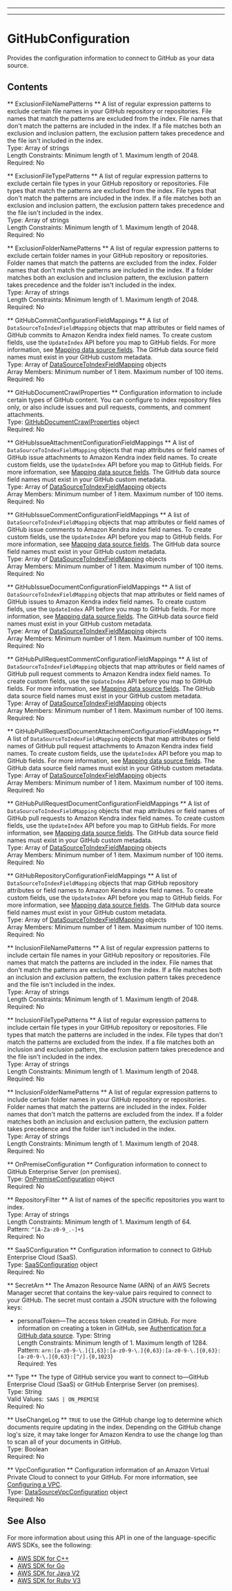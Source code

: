 --------

--------

# GitHubConfiguration<a name="API_GitHubConfiguration"></a>

Provides the configuration information to connect to GitHub as your data source\.

## Contents<a name="API_GitHubConfiguration_Contents"></a>

 ** ExclusionFileNamePatterns **   <a name="Kendra-Type-GitHubConfiguration-ExclusionFileNamePatterns"></a>
A list of regular expression patterns to exclude certain file names in your GitHub repository or repositories\. File names that match the patterns are excluded from the index\. File names that don't match the patterns are included in the index\. If a file matches both an exclusion and inclusion pattern, the exclusion pattern takes precedence and the file isn't included in the index\.  
Type: Array of strings  
Length Constraints: Minimum length of 1\. Maximum length of 2048\.  
Required: No

 ** ExclusionFileTypePatterns **   <a name="Kendra-Type-GitHubConfiguration-ExclusionFileTypePatterns"></a>
A list of regular expression patterns to exclude certain file types in your GitHub repository or repositories\. File types that match the patterns are excluded from the index\. File types that don't match the patterns are included in the index\. If a file matches both an exclusion and inclusion pattern, the exclusion pattern takes precedence and the file isn't included in the index\.  
Type: Array of strings  
Length Constraints: Minimum length of 1\. Maximum length of 2048\.  
Required: No

 ** ExclusionFolderNamePatterns **   <a name="Kendra-Type-GitHubConfiguration-ExclusionFolderNamePatterns"></a>
A list of regular expression patterns to exclude certain folder names in your GitHub repository or repositories\. Folder names that match the patterns are excluded from the index\. Folder names that don't match the patterns are included in the index\. If a folder matches both an exclusion and inclusion pattern, the exclusion pattern takes precedence and the folder isn't included in the index\.  
Type: Array of strings  
Length Constraints: Minimum length of 1\. Maximum length of 2048\.  
Required: No

 ** GitHubCommitConfigurationFieldMappings **   <a name="Kendra-Type-GitHubConfiguration-GitHubCommitConfigurationFieldMappings"></a>
A list of `DataSourceToIndexFieldMapping` objects that map attributes or field names of GitHub commits to Amazon Kendra index field names\. To create custom fields, use the `UpdateIndex` API before you map to GitHub fields\. For more information, see [Mapping data source fields](https://docs.aws.amazon.com/kendra/latest/dg/field-mapping.html)\. The GitHub data source field names must exist in your GitHub custom metadata\.  
Type: Array of [DataSourceToIndexFieldMapping](API_DataSourceToIndexFieldMapping.md) objects  
Array Members: Minimum number of 1 item\. Maximum number of 100 items\.  
Required: No

 ** GitHubDocumentCrawlProperties **   <a name="Kendra-Type-GitHubConfiguration-GitHubDocumentCrawlProperties"></a>
Configuration information to include certain types of GitHub content\. You can configure to index repository files only, or also include issues and pull requests, comments, and comment attachments\.  
Type: [GitHubDocumentCrawlProperties](API_GitHubDocumentCrawlProperties.md) object  
Required: No

 ** GitHubIssueAttachmentConfigurationFieldMappings **   <a name="Kendra-Type-GitHubConfiguration-GitHubIssueAttachmentConfigurationFieldMappings"></a>
A list of `DataSourceToIndexFieldMapping` objects that map attributes or field names of GitHub issue attachments to Amazon Kendra index field names\. To create custom fields, use the `UpdateIndex` API before you map to GitHub fields\. For more information, see [Mapping data source fields](https://docs.aws.amazon.com/kendra/latest/dg/field-mapping.html)\. The GitHub data source field names must exist in your GitHub custom metadata\.  
Type: Array of [DataSourceToIndexFieldMapping](API_DataSourceToIndexFieldMapping.md) objects  
Array Members: Minimum number of 1 item\. Maximum number of 100 items\.  
Required: No

 ** GitHubIssueCommentConfigurationFieldMappings **   <a name="Kendra-Type-GitHubConfiguration-GitHubIssueCommentConfigurationFieldMappings"></a>
A list of `DataSourceToIndexFieldMapping` objects that map attributes or field names of GitHub issue comments to Amazon Kendra index field names\. To create custom fields, use the `UpdateIndex` API before you map to GitHub fields\. For more information, see [Mapping data source fields](https://docs.aws.amazon.com/kendra/latest/dg/field-mapping.html)\. The GitHub data source field names must exist in your GitHub custom metadata\.  
Type: Array of [DataSourceToIndexFieldMapping](API_DataSourceToIndexFieldMapping.md) objects  
Array Members: Minimum number of 1 item\. Maximum number of 100 items\.  
Required: No

 ** GitHubIssueDocumentConfigurationFieldMappings **   <a name="Kendra-Type-GitHubConfiguration-GitHubIssueDocumentConfigurationFieldMappings"></a>
A list of `DataSourceToIndexFieldMapping` objects that map attributes or field names of GitHub issues to Amazon Kendra index field names\. To create custom fields, use the `UpdateIndex` API before you map to GitHub fields\. For more information, see [Mapping data source fields](https://docs.aws.amazon.com/kendra/latest/dg/field-mapping.html)\. The GitHub data source field names must exist in your GitHub custom metadata\.  
Type: Array of [DataSourceToIndexFieldMapping](API_DataSourceToIndexFieldMapping.md) objects  
Array Members: Minimum number of 1 item\. Maximum number of 100 items\.  
Required: No

 ** GitHubPullRequestCommentConfigurationFieldMappings **   <a name="Kendra-Type-GitHubConfiguration-GitHubPullRequestCommentConfigurationFieldMappings"></a>
A list of `DataSourceToIndexFieldMapping` objects that map attributes or field names of GitHub pull request comments to Amazon Kendra index field names\. To create custom fields, use the `UpdateIndex` API before you map to GitHub fields\. For more information, see [Mapping data source fields](https://docs.aws.amazon.com/kendra/latest/dg/field-mapping.html)\. The GitHub data source field names must exist in your GitHub custom metadata\.  
Type: Array of [DataSourceToIndexFieldMapping](API_DataSourceToIndexFieldMapping.md) objects  
Array Members: Minimum number of 1 item\. Maximum number of 100 items\.  
Required: No

 ** GitHubPullRequestDocumentAttachmentConfigurationFieldMappings **   <a name="Kendra-Type-GitHubConfiguration-GitHubPullRequestDocumentAttachmentConfigurationFieldMappings"></a>
A list of `DataSourceToIndexFieldMapping` objects that map attributes or field names of GitHub pull request attachments to Amazon Kendra index field names\. To create custom fields, use the `UpdateIndex` API before you map to GitHub fields\. For more information, see [Mapping data source fields](https://docs.aws.amazon.com/kendra/latest/dg/field-mapping.html)\. The GitHub data source field names must exist in your GitHub custom metadata\.  
Type: Array of [DataSourceToIndexFieldMapping](API_DataSourceToIndexFieldMapping.md) objects  
Array Members: Minimum number of 1 item\. Maximum number of 100 items\.  
Required: No

 ** GitHubPullRequestDocumentConfigurationFieldMappings **   <a name="Kendra-Type-GitHubConfiguration-GitHubPullRequestDocumentConfigurationFieldMappings"></a>
A list of `DataSourceToIndexFieldMapping` objects that map attributes or field names of GitHub pull requests to Amazon Kendra index field names\. To create custom fields, use the `UpdateIndex` API before you map to GitHub fields\. For more information, see [Mapping data source fields](https://docs.aws.amazon.com/kendra/latest/dg/field-mapping.html)\. The GitHub data source field names must exist in your GitHub custom metadata\.  
Type: Array of [DataSourceToIndexFieldMapping](API_DataSourceToIndexFieldMapping.md) objects  
Array Members: Minimum number of 1 item\. Maximum number of 100 items\.  
Required: No

 ** GitHubRepositoryConfigurationFieldMappings **   <a name="Kendra-Type-GitHubConfiguration-GitHubRepositoryConfigurationFieldMappings"></a>
A list of `DataSourceToIndexFieldMapping` objects that map GitHub repository attributes or field names to Amazon Kendra index field names\. To create custom fields, use the `UpdateIndex` API before you map to GitHub fields\. For more information, see [Mapping data source fields](https://docs.aws.amazon.com/kendra/latest/dg/field-mapping.html)\. The GitHub data source field names must exist in your GitHub custom metadata\.  
Type: Array of [DataSourceToIndexFieldMapping](API_DataSourceToIndexFieldMapping.md) objects  
Array Members: Minimum number of 1 item\. Maximum number of 100 items\.  
Required: No

 ** InclusionFileNamePatterns **   <a name="Kendra-Type-GitHubConfiguration-InclusionFileNamePatterns"></a>
A list of regular expression patterns to include certain file names in your GitHub repository or repositories\. File names that match the patterns are included in the index\. File names that don't match the patterns are excluded from the index\. If a file matches both an inclusion and exclusion pattern, the exclusion pattern takes precedence and the file isn't included in the index\.  
Type: Array of strings  
Length Constraints: Minimum length of 1\. Maximum length of 2048\.  
Required: No

 ** InclusionFileTypePatterns **   <a name="Kendra-Type-GitHubConfiguration-InclusionFileTypePatterns"></a>
A list of regular expression patterns to include certain file types in your GitHub repository or repositories\. File types that match the patterns are included in the index\. File types that don't match the patterns are excluded from the index\. If a file matches both an inclusion and exclusion pattern, the exclusion pattern takes precedence and the file isn't included in the index\.  
Type: Array of strings  
Length Constraints: Minimum length of 1\. Maximum length of 2048\.  
Required: No

 ** InclusionFolderNamePatterns **   <a name="Kendra-Type-GitHubConfiguration-InclusionFolderNamePatterns"></a>
A list of regular expression patterns to include certain folder names in your GitHub repository or repositories\. Folder names that match the patterns are included in the index\. Folder names that don't match the patterns are excluded from the index\. If a folder matches both an inclusion and exclusion pattern, the exclusion pattern takes precedence and the folder isn't included in the index\.  
Type: Array of strings  
Length Constraints: Minimum length of 1\. Maximum length of 2048\.  
Required: No

 ** OnPremiseConfiguration **   <a name="Kendra-Type-GitHubConfiguration-OnPremiseConfiguration"></a>
Configuration information to connect to GitHub Enterprise Server \(on premises\)\.  
Type: [OnPremiseConfiguration](API_OnPremiseConfiguration.md) object  
Required: No

 ** RepositoryFilter **   <a name="Kendra-Type-GitHubConfiguration-RepositoryFilter"></a>
A list of names of the specific repositories you want to index\.  
Type: Array of strings  
Length Constraints: Minimum length of 1\. Maximum length of 64\.  
Pattern: `^[A-Za-z0-9_.-]+$`   
Required: No

 ** SaaSConfiguration **   <a name="Kendra-Type-GitHubConfiguration-SaaSConfiguration"></a>
Configuration information to connect to GitHub Enterprise Cloud \(SaaS\)\.  
Type: [SaaSConfiguration](API_SaaSConfiguration.md) object  
Required: No

 ** SecretArn **   <a name="Kendra-Type-GitHubConfiguration-SecretArn"></a>
The Amazon Resource Name \(ARN\) of an AWS Secrets Manager secret that contains the key\-value pairs required to connect to your GitHub\. The secret must contain a JSON structure with the following keys:  
+ personalToken—The access token created in GitHub\. For more information on creating a token in GitHub, see [Authentication for a GitHub data source](https://docs.aws.amazon.com/kendra/latest/dg/data-source-github.html#github-authentication)\.
Type: String  
Length Constraints: Minimum length of 1\. Maximum length of 1284\.  
Pattern: `arn:[a-z0-9-\.]{1,63}:[a-z0-9-\.]{0,63}:[a-z0-9-\.]{0,63}:[a-z0-9-\.]{0,63}:[^/].{0,1023}`   
Required: Yes

 ** Type **   <a name="Kendra-Type-GitHubConfiguration-Type"></a>
The type of GitHub service you want to connect to—GitHub Enterprise Cloud \(SaaS\) or GitHub Enterprise Server \(on premises\)\.  
Type: String  
Valid Values:` SAAS | ON_PREMISE`   
Required: No

 ** UseChangeLog **   <a name="Kendra-Type-GitHubConfiguration-UseChangeLog"></a>
 `TRUE` to use the GitHub change log to determine which documents require updating in the index\. Depending on the GitHub change log's size, it may take longer for Amazon Kendra to use the change log than to scan all of your documents in GitHub\.  
Type: Boolean  
Required: No

 ** VpcConfiguration **   <a name="Kendra-Type-GitHubConfiguration-VpcConfiguration"></a>
Configuration information of an Amazon Virtual Private Cloud to connect to your GitHub\. For more information, see [Configuring a VPC](https://docs.aws.amazon.com/kendra/latest/dg/vpc-configuration.html)\.  
Type: [DataSourceVpcConfiguration](API_DataSourceVpcConfiguration.md) object  
Required: No

## See Also<a name="API_GitHubConfiguration_SeeAlso"></a>

For more information about using this API in one of the language\-specific AWS SDKs, see the following:
+  [AWS SDK for C\+\+](https://docs.aws.amazon.com/goto/SdkForCpp/kendra-2019-02-03/GitHubConfiguration) 
+  [AWS SDK for Go](https://docs.aws.amazon.com/goto/SdkForGoV1/kendra-2019-02-03/GitHubConfiguration) 
+  [AWS SDK for Java V2](https://docs.aws.amazon.com/goto/SdkForJavaV2/kendra-2019-02-03/GitHubConfiguration) 
+  [AWS SDK for Ruby V3](https://docs.aws.amazon.com/goto/SdkForRubyV3/kendra-2019-02-03/GitHubConfiguration) 